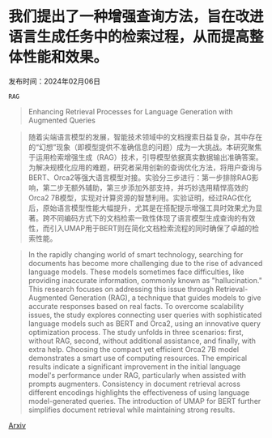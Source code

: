 # 我们提出了一种增强查询方法，旨在改进语言生成任务中的检索过程，从而提高整体性能和效果。

发布时间：2024年02月06日

`RAG`

> Enhancing Retrieval Processes for Language Generation with Augmented Queries

> 随着尖端语言模型的发展，智能技术领域中的文档搜索日益复杂，其中存在的“幻想”现象（即模型提供不准确信息的问题）成为一大挑战。本研究聚焦于运用检索增强生成（RAG）技术，引导模型依据真实数据输出准确答案。为解决规模化应用的难题，研究者采用创新的查询优化方法，将用户查询与BERT、Orca2等强大语言模型对接。实验分三步进行：第一步排除RAG影响，第二步无额外辅助，第三步添加外部支持，并巧妙选用精悍高效的Orca2 7B模型，实现对计算资源的智慧利用。实验证明，经过RAG优化后，原始语言模型性能大幅提升，尤其是在搭配提示增强工具时效果尤为显著。跨不同编码方式下的文档检索一致性体现了语言模型生成查询的有效性，而引入UMAP用于BERT则在简化文档检索流程的同时确保了卓越的检索性能。

> In the rapidly changing world of smart technology, searching for documents has become more challenging due to the rise of advanced language models. These models sometimes face difficulties, like providing inaccurate information, commonly known as "hallucination." This research focuses on addressing this issue through Retrieval-Augmented Generation (RAG), a technique that guides models to give accurate responses based on real facts. To overcome scalability issues, the study explores connecting user queries with sophisticated language models such as BERT and Orca2, using an innovative query optimization process. The study unfolds in three scenarios: first, without RAG, second, without additional assistance, and finally, with extra help. Choosing the compact yet efficient Orca2 7B model demonstrates a smart use of computing resources. The empirical results indicate a significant improvement in the initial language model's performance under RAG, particularly when assisted with prompts augmenters. Consistency in document retrieval across different encodings highlights the effectiveness of using language model-generated queries. The introduction of UMAP for BERT further simplifies document retrieval while maintaining strong results.

[Arxiv](https://arxiv.org/abs/2402.16874)